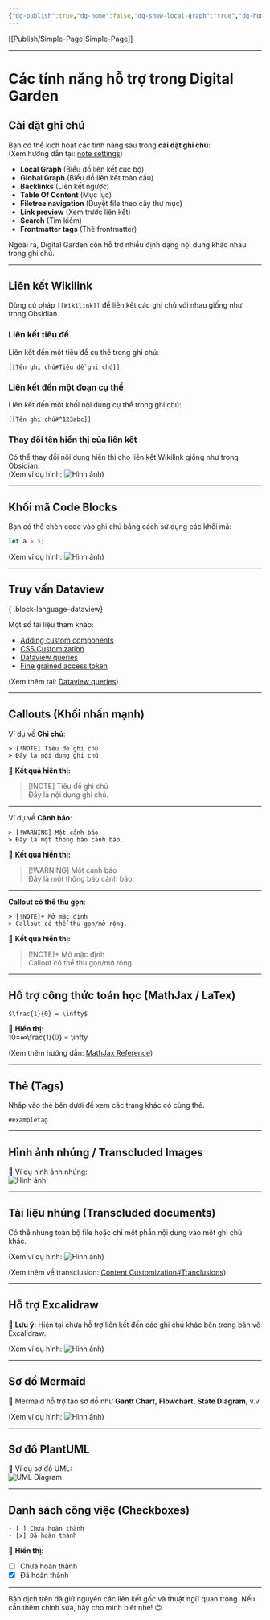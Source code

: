 ```yaml
---
{"dg-publish":true,"dg-home":false,"dg-show-local-graph":"true","dg-home-link":"true","dg-show-backlinks":"true","dg-show-toc":"true","dg-show-inline-title":"true","dg-show-file-tree":"true","dg-enable-search":"true","dg-link-preview":"true","dg-show-tags":"true","dg-pass-frontmatter":"true","permalink":"/publish/all-feature/","dgHomeLink":"true","dgPassFrontmatter":true,"dgShowBacklinks":"true","dgShowLocalGraph":"true","dgShowInlineTitle":"true","dgShowFileTree":"true","dgEnableSearch":"true","dgShowToc":"true","dgLinkPreview":"true","dgShowTags":"true","noteIcon":"","updated":"2025-01-25T08:26:23.137+07:00"}
---
```



[[Publish/Simple-Page\|Simple-Page]]

---

# Các tính năng hỗ trợ trong Digital Garden

## Cài đặt ghi chú

Bạn có thể kích hoạt các tính năng sau trong **cài đặt ghi chú**:  
(Xem hướng dẫn tại: [note settings](https://dg-docs.ole.dev/getting-started/03-note-settings/))

- **Local Graph** (Biểu đồ liên kết cục bộ)
- **Global Graph** (Biểu đồ liên kết toàn cầu)
- **Backlinks** (Liên kết ngược)
- **Table Of Content** (Mục lục)
- **Filetree navigation** (Duyệt file theo cây thư mục)
- **Link preview** (Xem trước liên kết)
- **Search** (Tìm kiếm)
- **Frontmatter tags** (Thẻ frontmatter)

Ngoài ra, Digital Garden còn hỗ trợ nhiều định dạng nội dung khác nhau trong ghi chú.

---

## **Liên kết Wikilink**

Dùng cú pháp `[[Wikilink]]` để liên kết các ghi chú với nhau giống như trong Obsidian.

### **Liên kết tiêu đề**

Liên kết đến một tiêu đề cụ thể trong ghi chú:

```
[[Tên ghi chú#Tiêu đề ghi chú]]
```

### **Liên kết đến một đoạn cụ thể**

Liên kết đến một khối nội dung cụ thể trong ghi chú:

```
[[Tên ghi chú#^123abc]]
```

### **Thay đổi tên hiển thị của liên kết**

Có thể thay đổi nội dung hiển thị cho liên kết Wikilink giống như trong Obsidian.  
(Xem ví dụ hình: ![Hình ảnh](https://dg-docs.ole.dev/img/user/img/CleanShot%202023-01-10%20at%2018.07.56@2x.png))

---

## **Khối mã Code Blocks**

Bạn có thể chèn code vào ghi chú bằng cách sử dụng các khối mã:

```javascript
let a = 5;
```

(Xem ví dụ hình: ![Hình ảnh](https://dg-docs.ole.dev/img/user/img/CleanShot%202022-11-13%20at%2015.34.59@2x.png))

---

## **Truy vấn Dataview**


{ .block-language-dataview}

Một số tài liệu tham khảo:

- [Adding custom components](https://dg-docs.ole.dev/advanced/adding-custom-components/)
- [CSS Customization](https://dg-docs.ole.dev/advanced/css-customization/)
- [Dataview queries](https://dg-docs.ole.dev/advanced/dataview-queries/)
- [Fine grained access token](https://dg-docs.ole.dev/advanced/fine-grained-access-token/)

(Xem thêm tại: [Dataview queries](https://dg-docs.ole.dev/advanced/dataview-queries/))

---

## **Callouts (Khối nhấn mạnh)**

Ví dụ về **Ghi chú**:

```
> [!NOTE] Tiêu đề ghi chú
> Đây là nội dung ghi chú.
```

📌 **Kết quả hiển thị:**

> [!NOTE] Tiêu đề ghi chú  
> Đây là nội dung ghi chú.

---

Ví dụ về **Cảnh báo**:

```
> [!WARNING] Một cảnh báo
> Đây là một thông báo cảnh báo.
```

📌 **Kết quả hiển thị:**

> [!WARNING] Một cảnh báo  
> Đây là một thông báo cảnh báo.

---

**Callout có thể thu gọn**:

```
> [!NOTE]+ Mở mặc định
> Callout có thể thu gọn/mở rộng.
```

📌 **Kết quả hiển thị:**

> [!NOTE]+ Mở mặc định  
> Callout có thể thu gọn/mở rộng.

---

## **Hỗ trợ công thức toán học (MathJax / LaTex)**

```
$\frac{1}{0} = \infty$
```

📌 **Hiển thị:**  
10=∞\frac{1}{0} = \infty

(Xem thêm hướng dẫn: [MathJax Reference](https://math.meta.stackexchange.com/questions/5020/mathjax-basic-tutorial-and-quick-reference))

---

## **Thẻ (Tags)**

Nhấp vào thẻ bên dưới để xem các trang khác có cùng thẻ.

`#exampletag`

---

## **Hình ảnh nhúng / Transcluded Images**

📌 Ví dụ hình ảnh nhúng:  
![Hình ảnh](https://dg-docs.ole.dev/img/user/img/obsidianlogo.png)

---

## **Tài liệu nhúng (Transcluded documents)**

Có thể nhúng toàn bộ file hoặc chỉ một phần nội dung vào một ghi chú khác.

(Xem ví dụ hình: ![Hình ảnh](https://dg-docs.ole.dev/img/user/img/CleanShot%202022-11-13%20at%2014.24.50@2x.png))

(Xem thêm về transclusion: [Content Customization#Tranclusions](https://dg-docs.ole.dev/advanced/content-customization/#tranclusions))

---

## **Hỗ trợ Excalidraw**

📌 **Lưu ý:** Hiện tại chưa hỗ trợ liên kết đến các ghi chú khác bên trong bản vẽ Excalidraw.

(Xem ví dụ hình: ![Hình ảnh](https://dg-docs.ole.dev/img/user/img/CleanShot%202022-11-13%20at%2014.25.34@2x.png))

---

## **Sơ đồ Mermaid**

📌 Mermaid hỗ trợ tạo sơ đồ như **Gantt Chart**, **Flowchart**, **State Diagram**, v.v.

(Xem ví dụ hình: ![Hình ảnh](https://dg-docs.ole.dev/img/user/img/CleanShot%202022-11-13%20at%2014.26.47@2x.png))

---

## **Sơ đồ PlantUML**

📌 Ví dụ sơ đồ UML:  
![UML Diagram](https://www.plantuml.com/plantuml/svg/jLHTRzem57tthxWAhnjBCsWx52AwJdkRLAsR-a1vkCGtmIAn8zk8TjF--wuXq9HHrZqiaHBhVfvphks9ysZzggx4PB_oobS4jwRmQxIyU7IUQdWBrqPxL9gi4wAYmeCtO5Mvy22LfTmheuLmIwKRj5Z3Jm7W5YZDMkaI2gmSiGMjDUlFNEbM_I0uYzaagS1LvR_HWx-gLAbhqXvo_f1bxzfYSwUaNq0IX-WQ7xwGSrXIMo4MluHOA4d0E2qP_zXG5qU0XhgiA4rtdBQK-f_GunmTPTa6x4VCbwKrAoslJMKiz0RlBwKSiYVWRMt5vWdHnagohJMXy-H3Y6pJBQl4U1dP4uw6XJCwJRyxiYzrZ2y7oSNyDHtZOKB3ysSDNYPwH_EhfgbKZc58_vEksBA4Q3mEFEzrwdXAexCuczviFBFqNR1a4UoLG0TXnRcCYESAqS7UkzVJ0yiif3ydsR9wakDcMwq3_4XARx1vZYNkLJYH5YJOgHuuiz3GKRfBVtzwkWhyRKuipScGm_wx7VslZJiduS-MEsSORnWKzAUzYpYyR_n2vKlDnt6SpFhPQQmmWYZDWw2ZDZtZQYuIfxDUsso7yaYRhuJIGM5D3QWbtoZAa-FRAn8Jqd9p-Mt_lm40)

---

## **Danh sách công việc (Checkboxes)**

```
- [ ] Chưa hoàn thành
- [x] Đã hoàn thành
```

📌 **Hiển thị:**

- [ ]  Chưa hoàn thành
- [x]  Đã hoàn thành

---

Bản dịch trên đã giữ nguyên các liên kết gốc và thuật ngữ quan trọng. Nếu cần thêm chỉnh sửa, hãy cho mình biết nhé! 😊